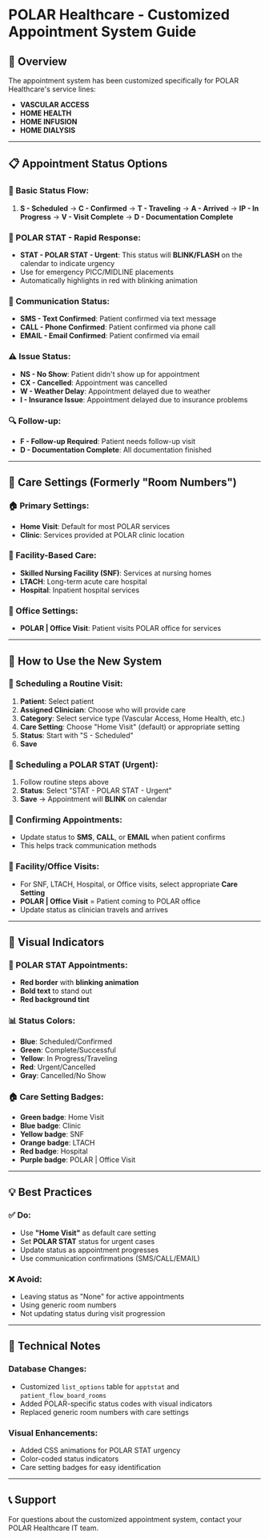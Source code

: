 # POLAR Healthcare - Customized Appointment System Guide

## 🎯 **Overview**
The appointment system has been customized specifically for POLAR Healthcare's service lines:
- **VASCULAR ACCESS**
- **HOME HEALTH** 
- **HOME INFUSION**
- **HOME DIALYSIS**

---

## 📋 **Appointment Status Options**

### **🔄 Basic Status Flow:**
1. **S - Scheduled** → **C - Confirmed** → **T - Traveling** → **A - Arrived** → **IP - In Progress** → **V - Visit Complete** → **D - Documentation Complete**

### **🚨 POLAR STAT - Rapid Response:**
- **STAT - POLAR STAT - Urgent**: This status will **BLINK/FLASH** on the calendar to indicate urgency
- Use for emergency PICC/MIDLINE placements
- Automatically highlights in red with blinking animation

### **📱 Communication Status:**
- **SMS - Text Confirmed**: Patient confirmed via text message
- **CALL - Phone Confirmed**: Patient confirmed via phone call  
- **EMAIL - Email Confirmed**: Patient confirmed via email

### **⚠️ Issue Status:**
- **NS - No Show**: Patient didn't show up for appointment
- **CX - Cancelled**: Appointment was cancelled
- **W - Weather Delay**: Appointment delayed due to weather
- **I - Insurance Issue**: Appointment delayed due to insurance problems

### **🔍 Follow-up:**
- **F - Follow-up Required**: Patient needs follow-up visit
- **D - Documentation Complete**: All documentation finished

---

## 🏥 **Care Settings (Formerly "Room Numbers")**

### **🏠 Primary Settings:**
- **Home Visit**: Default for most POLAR services
- **Clinic**: Services provided at POLAR clinic location

### **🏥 Facility-Based Care:**
- **Skilled Nursing Facility (SNF)**: Services at nursing homes
- **LTACH**: Long-term acute care hospital
- **Hospital**: Inpatient hospital services

### **🏢 Office Settings:**
- **POLAR | Office Visit**: Patient visits POLAR office for services

---

## 🎯 **How to Use the New System**

### **📅 Scheduling a Routine Visit:**
1. **Patient**: Select patient
2. **Assigned Clinician**: Choose who will provide care
3. **Category**: Select service type (Vascular Access, Home Health, etc.)
4. **Care Setting**: Choose "Home Visit" (default) or appropriate setting
5. **Status**: Start with "S - Scheduled"
6. **Save**

### **🚨 Scheduling a POLAR STAT (Urgent):**
1. Follow routine steps above
2. **Status**: Select "STAT - POLAR STAT - Urgent"
3. **Save** → Appointment will **BLINK** on calendar

### **📱 Confirming Appointments:**
- Update status to **SMS**, **CALL**, or **EMAIL** when patient confirms
- This helps track communication methods

### **🏥 Facility/Office Visits:**
- For SNF, LTACH, Hospital, or Office visits, select appropriate **Care Setting**
- **POLAR | Office Visit** = Patient coming to POLAR office
- Update status as clinician travels and arrives

---

## 🎨 **Visual Indicators**

### **🚨 POLAR STAT Appointments:**
- **Red border** with **blinking animation**
- **Bold text** to stand out
- **Red background tint**

### **📊 Status Colors:**
- **Blue**: Scheduled/Confirmed
- **Green**: Complete/Successful  
- **Yellow**: In Progress/Traveling
- **Red**: Urgent/Cancelled
- **Gray**: Cancelled/No Show

### **🏠 Care Setting Badges:**
- **Green badge**: Home Visit
- **Blue badge**: Clinic
- **Yellow badge**: SNF
- **Orange badge**: LTACH
- **Red badge**: Hospital
- **Purple badge**: POLAR | Office Visit

---

## 💡 **Best Practices**

### **✅ Do:**
- Use **"Home Visit"** as default care setting
- Set **POLAR STAT** status for urgent cases
- Update status as appointment progresses
- Use communication confirmations (SMS/CALL/EMAIL)

### **❌ Avoid:**
- Leaving status as "None" for active appointments
- Using generic room numbers
- Not updating status during visit progression

---

## 🔧 **Technical Notes**

### **Database Changes:**
- Customized `list_options` table for `apptstat` and `patient_flow_board_rooms`
- Added POLAR-specific status codes with visual indicators
- Replaced generic room numbers with care settings

### **Visual Enhancements:**
- Added CSS animations for POLAR STAT urgency
- Color-coded status indicators
- Care setting badges for easy identification

---

## 📞 **Support**
For questions about the customized appointment system, contact your POLAR Healthcare IT team.
